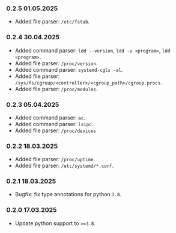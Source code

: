 ### 0.2.5 01.05.2025

- Added file parser: `/etc/fstab`.

### 0.2.4 30.04.2025

- Added command parser: `ldd --version`, `ldd -v <program>`, `ldd <program>`.
- Added file parser: `/proc/version`.
- Added command parser: `systemd-cgls -al`.
- Added file parser: `/sys/fs/cgroup/<controller>/<cgroup_path>/cgroup.procs`.
- Added file parser: `/proc/modules`.

### 0.2.3 05.04.2025

- Added command parser: `ac`.
- Added command parser: `lsipc`.
- Added file parser: `/proc/devices`

### 0.2.2 18.03.2025

- Added file parser: `/proc/uptime`.
- Added file parser: `/etc/systemd/*.conf`.

### 0.2.1 18.03.2025

- Bugfix: fix type annotations for python `3.8`.

### 0.2.0 17.03.2025

- Update python support to `>=3.8`.